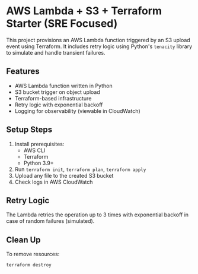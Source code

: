 
# AWS Lambda + S3 + Terraform Starter (SRE Focused)

This project provisions an AWS Lambda function triggered by an S3 upload event using Terraform. It includes retry logic using Python's `tenacity` library to simulate and handle transient failures.

## Features
- AWS Lambda function written in Python
- S3 bucket trigger on object upload
- Terraform-based infrastructure
- Retry logic with exponential backoff
- Logging for observability (viewable in CloudWatch)

## Setup Steps

1. Install prerequisites:
    - AWS CLI
    - Terraform
    - Python 3.9+
2. Run `terraform init`, `terraform plan`, `terraform apply`
3. Upload any file to the created S3 bucket
4. Check logs in AWS CloudWatch

## Retry Logic
The Lambda retries the operation up to 3 times with exponential backoff in case of random failures (simulated).

## Clean Up
To remove resources:
```
terraform destroy
```
